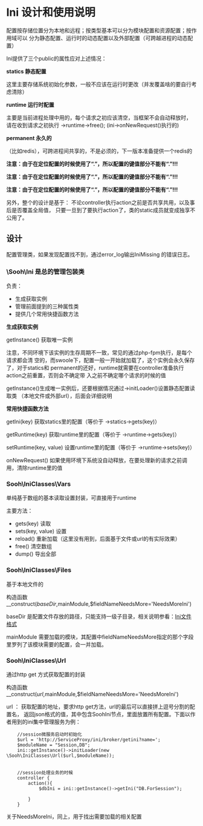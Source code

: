 # Ini 设计和使用说明

配置按存储位置分为本地和远程；按类型基本可以分为模块配置和资源配置；按作用域可以
分为静态配置、运行时的动态配置以及外部配置（可跨越进程的动态配置）

Ini提供了三个public的属性应对上述情况：

**statics  静态配置**

这里主要存储系统初始化参数，一般不应该在运行时更改（并发覆盖啥的要自行考虑清除）

**runtime  运行时配置**

主要是当前进程处理中用的，每个请求之初应该清空，当框架不会自动释放时，
请在收到请求之初执行 ->runtime->free(); (ini->onNewRequest()执行的)

**permanent 永久的**

（比如redis），可跨进程间共享的，不是必须的，下一版本准备提供一个redis的

**注意：由于在定位配置的时候使用了“.”，所以配置的键值部分不能有“.”!!!**

**注意：由于在定位配置的时候使用了“.”，所以配置的键值部分不能有“.”!!!**

**注意：由于在定位配置的时候使用了“.”，所以配置的键值部分不能有“.”!!!**

另外，整个的设计是基于：
不论controller执行action之前是否共享共用，以及事后是否覆盖全局值，
只要一旦到了要执行action了，类的static成员就变成独享不公用了。

## 设计

配置管理类，如果发现配置找不到，通过error_log输出IniMissing 的错误日志。

### \Sooh\Ini 是总的管理包装类

负责：

* 生成获取实例
* 管理前面提到的三种属性类
* 提供几个常用快捷函数方法

**生成获取实例**

getInstance() 获取唯一实例

注意，不同环境下该实例的生存周期不一致，常见的通过php-fpm执行，是每个请求都会清
空的，而swoole下，配置一般一开始就加载了，这个实例会永久保存了，对于statics和
permanent的还好，runtime就需要在controller准备执行action之前重置，否则会不确定带
入之前不确定哪个请求的时候的值

getInstance()生成唯一实例后，还要根据情况通过->initLoader()设置静态配置读取类
（本地文件或外部url），后面会详细说明

**常用快捷函数方法**

getIni(key) 获取statics里的配置（等价于 ->statics->gets(key)）

getRuntime(key) 获取runtime里的配置（等价于 ->runtime->gets(key)）

setRuntime(key, value) 设置runtime里的配置（等价于 ->runtime->sets(key)）

onNewRequest() 如果使用环境下系统没自动释放，在要处理新的请求之前调用，清除runtime里的值

### Sooh\IniClasses\Vars 

单纯基于数组的基本读取设置封装，可直接用于runtime

主要方法：

* gets(key) 读取
* sets(key, value) 设置
* reload() 重新加载（这里没有用到，后面基于文件或url的有实际效果）
* free() 清空数组
* dump() 导出全部

### Sooh\IniClasses\Files

基于本地文件的

构造函数 __construct($baseDir,$mainModule,$fieldNameNeedsMore='NeedsMoreIni')

baseDir 是配置文件存放的路径，只能支持一级子目录，相关说明参看：[Ini文件格式](Ini.md)

mainModule 需要加载的模块，其配置中fieldNameNeedsMore指定的那个字段里罗列了该模块需要的配置，会一并加载。


### Sooh\IniClasses\Url

通过http get 方式获取配置的封装

构造函数 __construct($url,$mainModule,$fieldNameNeedsMore='NeedsMoreIni')

url ： 获取配置的地址，要求http get方法，url的最后可以直接拼上逗号分割的配置名，
返回json格式的值，其中包含SoohIni节点，里面放置所有配置。下面以作者用到的ini集中管理服务为例：

        //session微服务启动时初始化
        $url = 'http://ServiceProxy/ini/broker/getini?name=';
        $moduleName = "Session,DB";
        ini::getInstance()->initLoader(new \Sooh\IniClasses\Url($url,$moduleName));


        //session处理业务的时候
        controller {
            action(){
                $dbIni = ini::getInstance()->getIni("DB.ForSession");

            }
        }

关于NeedsMoreIni，同上，用于找出需要加载的相关配置